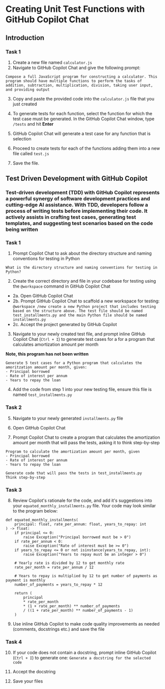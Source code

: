 # Creating Unit Test Functions with GitHub Copilot Chat

## Introduction

### Task 1

1. Create a new file named `calculator.js`
2. Navigate to GitHub Copilot Chat and give the following prompt:

```
Compose a full JavaScript program for constructing a calculator. This program should have multiple functions to perform the tasks of addition, subtraction, multiplication, division, taking user input, and providing output
```

3. Copy and paste the provided code into the `calculator.js` file that you just created

4. To generate tests for each function, select the function for which the test case must be generated. In the GitHub Copilot Chat window, type `/tests` and hit **Enter**

5. GitHub Copilot Chat will generate a test case for any function that is selection

6. Proceed to create tests for each of the functions adding them into a new file called `test.js`

7. Save the file.

## Test Driven Development with GitHub Copilot

### Test-driven development (TDD) with GitHub Copilot represents a powerful synergy of software development practices and cutting-edge AI assistance. With TDD, developers follow a process of writing tests before implementing their code. It actively assists in crafting test cases, generating test templates, and suggesting test scenarios based on the code being written

### Task 1

1. Prompt Copilot Chat to ask about the directory structure and naming conventions for testing in Python

```
What is the directory structure and naming conventions for testing in Python?
```

2. Create the correct directory and file in your codebase for testing using the `@workspace` command in GitHub Copilot Chat
  - 2a. Open GitHub Copilot Chat
  - 2b. Prompt GitHub Copilot Chat to scaffold a new workspace for testing: `@workspace /new create a new Python project that includes testing based on the structure above. The test file should be named test_installments.py and the main Python file should be named installments.py`
  - 2c. Accept the project generated by GitHub Copilot

3. Navigate to your newly created test file, and prompt inline GitHub Copilot Chat (`Ctrl + I`) to generate test cases for a 
for a program that calculates amortization amount per month

**Note, this program has not been written**

```
Generate 5 test cases for a Python program that calculates the amoritzation amount per month, given: 
- Principal borrowed
- Rate of interest per annum
- Years to repay the loan
```

4. Add the code from step 1 into your new testing file, ensure this file is named `test_installments.py`

### Task 2

5. Navigate to your newly generated `installments.py` file

6. Open GitHub Copilot Chat

7. Prompt Copilot Chat to create a program that calculates the amortization amount per month that will pass the tests, asking it to think step-by-step

```
Program to calculate the amortization amount per month, given
- Principal borrowed
- Rate of interest per annum
- Years to repay the loan

Generate code that will pass the tests in test_installments.py
Think step-by-step
```


### Task 3
8. Review Copilot's rationale for the code, and add it's suggestions into your `equated_monthly_installments.py` file. Your code may look similar to the program below: 

```
def equated_monthly_installments(
    principal: float, rate_per_annum: float, years_to_repay: int
) -> float:
    if principal <= 0:
        raise Exception("Principal borrowed must be > 0")
    if rate_per_annum < 0:
        raise Exception("Rate of interest must be >= 0")
    if years_to_repay <= 0 or not isinstance(years_to_repay, int):
        raise Exception("Years to repay must be an integer > 0")

    # Yearly rate is divided by 12 to get monthly rate
    rate_per_month = rate_per_annum / 12

    # Years to repay is multiplied by 12 to get number of payments as payment is monthly
    number_of_payments = years_to_repay * 12

    return (
        principal
        * rate_per_month
        * (1 + rate_per_month) ** number_of_payments
        / ((1 + rate_per_month) ** number_of_payments - 1)
    )

```
9. Use inline GitHub Copilot to make code quality improvements as needed (comments, docstrings etc.) and save the file

### Task 4

10. If your code does not contain a docstring, prompt inline GitHub Copilot (`Ctrl + I`) to generate one: `Generate a docstring for the selected code`

11. Accept the docstring

12. Save your files

